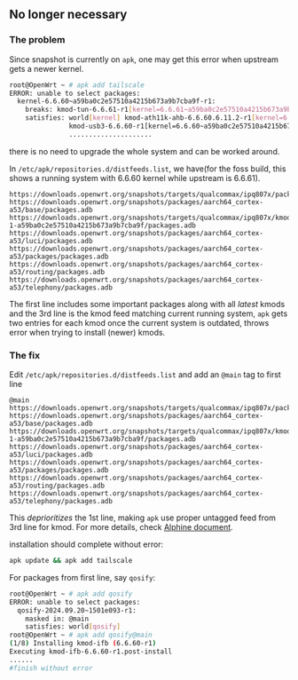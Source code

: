 ## No longer necessary

### The problem
Since snapshot is currently on `apk`, one may get this error when upstream gets a newer kernel.

```bash
root@OpenWrt ~ # apk add tailscale
ERROR: unable to select packages:
  kernel-6.6.60~a59ba0c2e57510a4215b673a9b7cba9f-r1:
    breaks: kmod-tun-6.6.61-r1[kernel=6.6.61~a59ba0c2e57510a4215b673a9b7cba9f-r1]
    satisfies: world[kernel] kmod-ath11k-ahb-6.6.60.6.11.2-r1[kernel=6.6.60~a59ba0c2e57510a4215b673a9b7cba9f-r1]
               kmod-usb3-6.6.60-r1[kernel=6.6.60~a59ba0c2e57510a4215b673a9b7cba9f-r1]
               .....................
```

there is no need to upgrade the whole system and can be worked around.

In `/etc/apk/repositories.d/distfeeds.list`, we have(for the foss build, this shows a running system with 6.6.60 kernel while upstream is 6.6.61).

```
https://downloads.openwrt.org/snapshots/targets/qualcommax/ipq807x/packages/packages.adb
https://downloads.openwrt.org/snapshots/packages/aarch64_cortex-a53/base/packages.adb
https://downloads.openwrt.org/snapshots/targets/qualcommax/ipq807x/kmods/6.6.60-1-a59ba0c2e57510a4215b673a9b7cba9f/packages.adb
https://downloads.openwrt.org/snapshots/packages/aarch64_cortex-a53/luci/packages.adb
https://downloads.openwrt.org/snapshots/packages/aarch64_cortex-a53/packages/packages.adb
https://downloads.openwrt.org/snapshots/packages/aarch64_cortex-a53/routing/packages.adb
https://downloads.openwrt.org/snapshots/packages/aarch64_cortex-a53/telephony/packages.adb
```

The first line  includes some important packages along with all *latest* kmods and the 3rd line is the kmod feed 
matching current running system, `apk` gets two entries for each kmod once the current system is outdated, throws error when trying to install (newer) kmods.

### The fix

Edit `/etc/apk/repositories.d/distfeeds.list` and add an `@main` tag to first line

```
@main https://downloads.openwrt.org/snapshots/targets/qualcommax/ipq807x/packages/packages.adb
https://downloads.openwrt.org/snapshots/packages/aarch64_cortex-a53/base/packages.adb
https://downloads.openwrt.org/snapshots/targets/qualcommax/ipq807x/kmods/6.6.60-1-a59ba0c2e57510a4215b673a9b7cba9f/packages.adb
https://downloads.openwrt.org/snapshots/packages/aarch64_cortex-a53/luci/packages.adb
https://downloads.openwrt.org/snapshots/packages/aarch64_cortex-a53/packages/packages.adb
https://downloads.openwrt.org/snapshots/packages/aarch64_cortex-a53/routing/packages.adb
https://downloads.openwrt.org/snapshots/packages/aarch64_cortex-a53/telephony/packages.adb
```

This *deprioritizes* the 1st line, making `apk` use proper untagged feed from 3rd line for kmod. For more details, check [Alphine document](https://wiki.alpinelinux.org/wiki/Repositories#Repository_pinning).

installation should complete without error:
```bash
apk update && apk add tailscale
```

For packages from first line, say `qosify`:
```bash
root@OpenWrt ~ # apk add qosify
ERROR: unable to select packages:
  qosify-2024.09.20~1501e093-r1:
    masked in: @main
    satisfies: world[qosify]
root@OpenWrt ~ # apk add qosify@main
(1/8) Installing kmod-ifb (6.6.60-r1)
Executing kmod-ifb-6.6.60-r1.post-install
......
#finish without error
```

